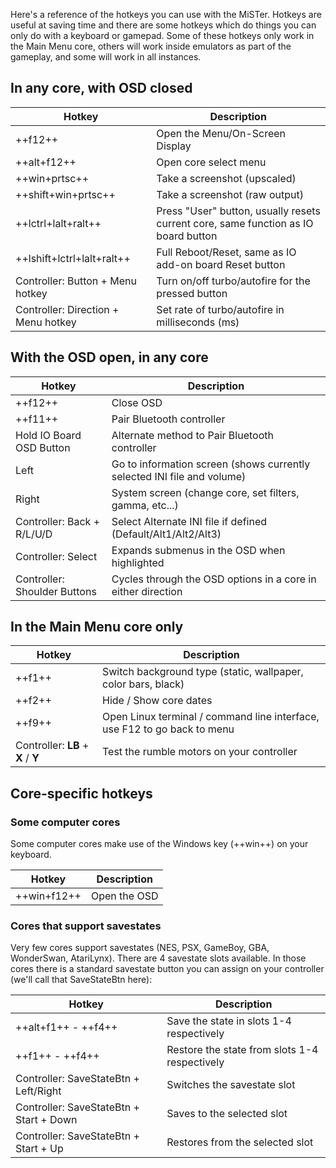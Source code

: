 Here's a reference of the hotkeys you can use with the MiSTer. Hotkeys are useful at saving time and there are some hotkeys which do things you can only do with a keyboard or gamepad. Some of these hotkeys only work in the Main Menu core, others will work inside emulators as part of the gameplay, and some will work in all instances.

## In any core, with OSD closed

| Hotkey                                    | Description                                                                        |
| ----------------------------------------- | ---------------------------------------------------------------------------------- |
| ++f12++                                   | Open the Menu/On-Screen Display                                                    |
| ++alt+f12++                               | Open core select menu                                                              |
| ++win+prtsc++                             | Take a screenshot (upscaled)                                                       |
| ++shift+win+prtsc++                       | Take a screenshot (raw output)                                                     |
| ++lctrl+lalt+ralt++                       | Press "User" button, usually resets current core, same function as IO board button |
| ++lshift+lctrl+lalt+ralt++                | Full Reboot/Reset, same as IO add-on board Reset button                            |
| Controller: Button + Menu hotkey          | Turn on/off turbo/autofire for the pressed button                                  |
| Controller: Direction + Menu hotkey       | Set rate of turbo/autofire in milliseconds (ms)                                    |

## With the OSD open, in any core

| Hotkey                       | Description                                                             |
| ---------------------------- | ----------------------------------------------------------------------- |
| ++f12++                      | Close OSD                                                               |
| ++f11++                      | Pair Bluetooth controller                                               |
| Hold IO Board OSD Button     | Alternate method to Pair Bluetooth controller                           |
| Left                         | Go to information screen (shows currently selected INI file and volume) |
| Right                        | System screen (change core, set filters, gamma, etc...)                 |
| Controller: Back + R/L/U/D   | Select Alternate INI file if defined (Default/Alt1/Alt2/Alt3)           |
| Controller: Select           | Expands submenus in the OSD when highlighted                            |
| Controller: Shoulder Buttons | Cycles through the OSD options in a core in either direction            |

## In the Main Menu core only

| Hotkey                             | Description                                                              |
| ---------------------------------- | ------------------------------------------------------------------------ |
| ++f1++                             | Switch background type (static, wallpaper, color bars, black)            |
| ++f2++                             | Hide / Show core dates                                                   |
| ++f9++                             | Open Linux terminal / command line interface, use F12 to go back to menu |
| Controller: **LB** + **X** / **Y** | Test the rumble motors on your controller                                |

## Core-specific hotkeys

### Some computer cores

Some computer cores make use of the Windows key (++win++) on your keyboard.

| Hotkey      | Description  |
| ----------- | ------------ |
| ++win+f12++ | Open the OSD |

### Cores that support savestates

Very few cores support savestates (NES, PSX, GameBoy, GBA, WonderSwan, AtariLynx). There are 4 savestate slots available. In those cores there is a standard savestate button you can assign on your controller (we'll call that SaveStateBtn here):

| Hotkey                                  | Description                                   |
| --------------------------------------- | --------------------------------------------- |
| ++alt+f1++ - ++f4++                     | Save the state in slots 1-4 respectively      | 
| ++f1++ - ++f4++                         | Restore the state from slots 1-4 respectively |
| Controller: SaveStateBtn + Left/Right   | Switches the savestate slot                   |
| Controller: SaveStateBtn + Start + Down | Saves to the selected slot                    |
| Controller: SaveStateBtn + Start + Up   | Restores from the selected slot               |
